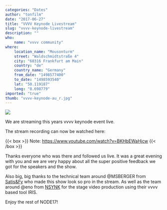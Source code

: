 ```yaml
---
categories: "Dates"
author: "tonfilm"
date: "2017-06-27"
title: "VVVV Keynode Livestream"
slug: "vvvv-keynode-livestream"
description: ""
who: 
    name: "vvvv community"
where: 
    location_name: "Mousonturm"
    street: "Waldschmidtstraße 4"
    city: "60316 Frankfurt am Main"
    country: "de"
    country_name: "Germany"
    from_date: "1498577400"
    to_date: "1498593540"
    lat: "50.119187"
    long: "8.698779"
imported: "true"
thumb: "vvvv-keynode-au_r.jpg"
---
```



![](vvvv-keynode-au_r.jpg)

We are streaming this years vvvv keynode event live.

The stream recording can now be watched here:

{{< box >}}
Note:
https://www.youtube.com/watch?v=BKHbEWaHjcw
{{< /box >}}

Thanks everyone who was there and followed us live.
It was a great evening with you and we are very happy about all the super positive feedback we got for the speakers and the show.

Also big, big thanks to the technical team around @MSBERGER from [Satis&Fy](https://legacy.vvvv.org/businesses/satisfy-ag-deutschland) who made this show look so pro in the stream. As well as the team around @eno from [NSYNK](https://legacy.vvvv.org/businesses/nsynk-gesellschaft-f%C3%BCr-kunst-und-technik) for the stage video production using their vvvv based tool IRIS.


Enjoy the rest of NODE17!